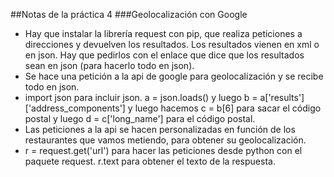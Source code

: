 ##Notas de la práctica 4
###Geolocalización con Google
* Hay que instalar la librería request con pip, que realiza peticiones a direcciones y devuelven los resultados. Los resultados vienen en xml o en json. Hay que pedirlos con el enlace que dice que los resultados sean en json (para hacerlo todo en json).
* Se hace una petición a la api de google para geolocalización y se recibe todo en json.
* import json para incluir json. a = json.loads() y luego b = a['results']['address_components'] y luego hacemos c = b[6] para sacar el código postal y luego d = c['long_name'] para el código postal.
* Las peticiones a la api se hacen personalizadas en función de los restaurantes que vamos metiendo, para obtener su geolocalización.
* r = request.get('url') para hacer las peticiones desde python con el paquete request. r.text para obtener el texto de la respuesta.
